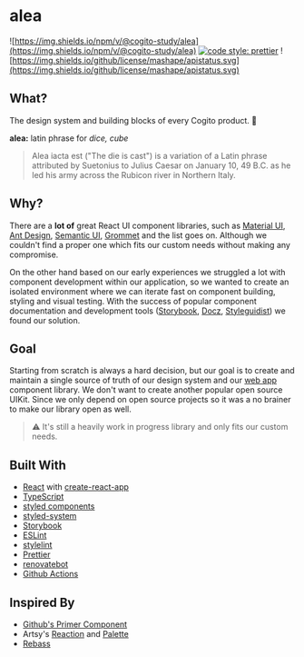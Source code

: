 # alea

![https://img.shields.io/npm/v/@cogito-study/alea](https://img.shields.io/npm/v/@cogito-study/alea) [![code style: prettier](https://img.shields.io/badge/code_style-prettier-ff69b4.svg?style=flat)](https://github.com/prettier/prettier) ![https://img.shields.io/github/license/mashape/apistatus.svg](https://img.shields.io/github/license/mashape/apistatus.svg)

## What?

The design system and building blocks of every Cogito product. 🎲

**alea:** latin phrase for _dice, cube_

> Alea iacta est ("The die is cast") is a variation of a Latin phrase attributed by Suetonius to Julius Caesar on January 10, 49 B.C. as he led his army across the Rubicon river in Northern Italy.

## Why?

There are a **lot of** great React UI component libraries, such as [Material UI](https://material-ui.com), [Ant Design](https://www.google.com/url?sa=t&rct=j&q=&esrc=s&source=web&cd=1&cad=rja&uact=8&ved=2ahUKEwie5e6f-trkAhUkxMQBHTjOD_EQFjAAegQIBxAC&url=https%3A%2F%2Fant.design%2Fdocs%2Freact%2Fintroduce&usg=AOvVaw29Ajs22mg1xqwr3Sl0aYod), [Semantic UI](https://react.semantic-ui.com/), [Grommet](https://v2.grommet.io/) and the list goes on. Although we couldn't find a proper one which fits our custom needs without making any compromise.

On the other hand based on our early experiences we struggled a lot with component development within our application, so we wanted to create an isolated environment where we can iterate fast on component building, styling and visual testing. With the success of popular component documentation and development tools ([Storybook](http://storybook.js.org), [Docz](http://docz.site), [Styleguidist](https://react-styleguidist.js.org/)) we found our solution.

## Goal

Starting from scratch is always a hard decision, but our goal is to create and maintain a single source of truth of our design system and our [web app](https://app.cogito.study) component library. We don't want to create another popular open source UIKit. Since we only depend on open source projects so it was a no brainer to make our library open as well.

> ⚠️ It's still a heavily work in progress library and only fits our custom needs.

## Built With

- [React](http://reactjs.org) with [create-react-app](https://github.com/facebook/create-react-app)
- [TypeScript](http://www.typescriptlang.org)
- [styled components](https://www.styled-components.com)
- [styled-system](http://styled-system.com)
- [Storybook](http://storybook.js.org)
- [ESLint](http://eslint.org)
- [stylelint](https://stylelint.io)
- [Prettier](http://prettier.io)
- [renovatebot](http://renovatebot.com)
- [Github Actions](https://github.com/features/actions)

## Inspired By

- [Github's Primer Component](https://primer.style/components/)
- Artsy's [Reaction](https://github.com/artsy/reaction) and [Palette](https://github.com/artsy/palette)
- [Rebass](http://rebassjs.org)
